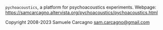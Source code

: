 `pychoacoustics`, a platform for psychoacoustics experiments.
Webpage: https://samcarcagno.altervista.org/pychoacoustics/pychoacoustics.html

Copyright 2008-2023 Samuele Carcagno <sam.carcagno@gmail.com>



